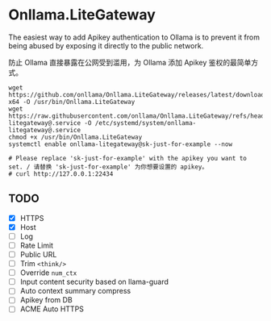 # Onllama.LiteGateway 
The easiest way to add Apikey authentication to Ollama is to prevent it from being abused by exposing it directly to the public network. 

防止 Ollama 直接暴露在公网受到滥用，为 Ollama 添加 Apikey 鉴权的最简单方式。 

```
wget https://github.com/onllama/Onllama.LiteGateway/releases/latest/download/Onllama.LiteGateway.linux-x64 -O /usr/bin/Onllama.LiteGateway
wget https://raw.githubusercontent.com/onllama/Onllama.LiteGateway/refs/heads/main/onllama-litegateway@.service -O /etc/systemd/system/onllama-litegateway@.service
chmod +x /usr/bin/Onllama.LiteGateway 
systemctl enable onllama-litegateway@sk-just-for-example --now

# Please replace 'sk-just-for-example' with the apikey you want to set. / 请替换 'sk-just-for-example' 为你想要设置的 apikey。
# curl http://127.0.0.1:22434
```

## TODO
- [x] HTTPS
- [x] Host
- [ ] Log
- [ ] Rate Limit
- [ ] Public URL
- [ ] Trim `<think/>`
- [ ] Override `num_ctx`
- [ ] Input content security based on llama-guard
- [ ] Auto context summary compress
- [ ] Apikey from DB
- [ ] ACME Auto HTTPS
